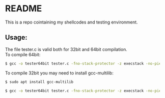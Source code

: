 # README
This is a repo cointaining my shellcodes and testing environment.

## Usage:
The file tester.c is valid both for 32bit and 64bit compilation.  
To compile 64bit:  
```bash
$ gcc -o tester64bit tester.c -fno-stack-protector -z execstack -no-pie
``` 

To compile 32bit you may need to install gcc-multilib:   
```bash
$ sudo apt install gcc-multilib
```  
```bash
$ gcc -o tester64bit tester.c -fno-stack-protector -z execstack -no-pie -m32
```